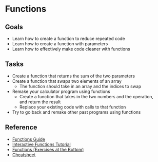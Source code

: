 # Functions

## Goals

* Learn how to create a function to reduce repeated code
* Learn how to create a function with parameters
* Learn how to effectively make code cleaner with functions

## Tasks

* Create a function that returns the sum of the two parameters
* Create a function that swaps two elements of an array
  * The function should take in an array and the indices to swap
* Remake your calculator program using functions
  * Create a function that takes in the two numbers and the operation, and return the result
  * Replace your existing code with calls to that function
* Try to go back and remake other past programs using functions

## Reference

* [Functions Guide](https://www.programiz.com/java-programming/methods#introduction)
* [Interactive Functions Tutorial](https://www.learnjavaonline.org/en/Functions)
* [Functions (Exercises at the Bottom)](https://introcs.cs.princeton.edu/java/21function/)
* [Cheatsheet](https://introcs.cs.princeton.edu/java/11cheatsheet/)